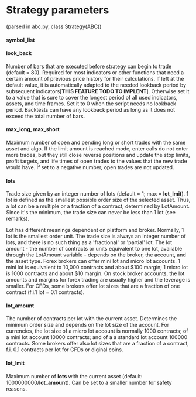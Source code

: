 # Strategy parameters
(parsed in abc.py, class Strategy(ABC))

#### symbol_list

#### look_back
Number of bars that are executed before strategy can begin to trade (default = 80). Required for most indicators or other functions that need a certain amount of previous price history for their calculations. If left at the default value, it is automatically adapted to the needed lookback period by subsequent indicators[**THIS FEATURE TODO TO IMPLENT**]. Otherwise set it to a value that is sure to cover the longest period of all used indicators, assets, and time frames. Set it to 0 when the script needs no lookback period. Backtests can have any lookback period as long as it does not exceed the total number of bars. 

#### max_long, max_short
Maximum number of open and pending long or short trades with the same asset and algo. If the limit amount is reached mode, enter calls do not enter more trades, but they still close reverse positions and update the stop limits, profit targets, and life times of open trades to the values that the new trade would have. If set to a negative number, open trades are not updated.

#### lots
Trade size given by an integer number of lots (default = 1; max = **lot_lmit**). 1 lot is defined as the smallest possible order size of the selected asset. Thus, a lot can be a multiple or a fraction of a contract, determined by LotAmount. Since it's the minimum, the trade size can never be less than 1 lot (see remarks).

Lot has different meanings dependent on platform and broker. Normally, 1 lot is the smallest order unit. The trade size is always an integer number of lots, and there is no such thing as a 'fractional' or 'partial' lot. The lot amount - the number of contracts or units equivalent to one lot, available through the LotAmount variable - depends on the broker, the account, and the asset type. Forex brokers can offer mini lot and micro lot accounts. 1 mini lot is equivalent to 10,000 contracts and about \$100 margin; 1 micro lot is 1000 contracts and about \$10 margin. On stock broker accounts, the lot amounts and margins for forex trading are usually higher and the leverage is smaller. For CFDs, some brokers offer lot sizes that are a fraction of one contract (f.i.1 lot = 0.1 contracts). 

#### lot_amount
The number of contracts per lot with the current asset. Determines the minimum order size and depends on the lot size of the account. For currencies, the lot size of a micro lot account is normally 1000 contracts; of a mini lot account 10000 contracts; and of a a standard lot account 100000 contracts. Some brokers offer also lot sizes that are a fraction of a contract, f.i. 0.1 contracts per lot for CFDs or diginal coins.

#### lot_lmit
Maximum number of **lots** with the current asset (default: 1000000000/**lot_amount**). Can be set to a smaller number for safety reasons.